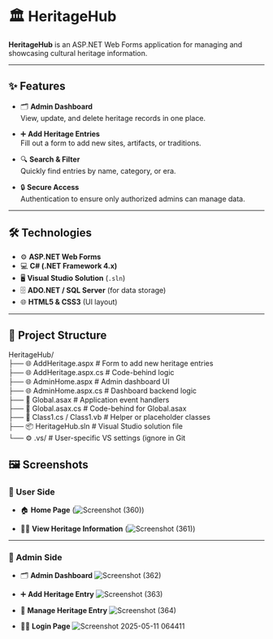 # 🏛️ HeritageHub

**HeritageHub** is an ASP.NET Web Forms application for managing and showcasing cultural heritage information.

---

## ✨ Features

- 🗂️ **Admin Dashboard**  
  View, update, and delete heritage records in one place.

- ➕ **Add Heritage Entries**  
  Fill out a form to add new sites, artifacts, or traditions.

- 🔍 **Search & Filter**  
  Quickly find entries by name, category, or era.

- 🔒 **Secure Access**  
  Authentication to ensure only authorized admins can manage data.

---

## 🛠️ Technologies

- ⚙️ **ASP.NET Web Forms**  
- 💻 **C# (.NET Framework 4.x)**
- 🖥️ **Visual Studio Solution** (`.sln`)
- 🗄️ **ADO.NET / SQL Server** (for data storage)
- 🌐 **HTML5 & CSS3** (UI layout)

---

## 📂 Project Structure
HeritageHub/<br>
├── 🌐 AddHeritage.aspx # Form to add new heritage entries<br>
├── 🌐 AddHeritage.aspx.cs # Code-behind logic<br>
├── 🌐 AdminHome.aspx # Admin dashboard UI<br>
├── 🌐 AdminHome.aspx.cs # Dashboard backend logic<br>
├── 🔧 Global.asax # Application event handlers<br>
├── 🔧 Global.asax.cs # Code-behind for Global.asax<br>
├── 📘 Class1.cs / Class1.vb # Helper or placeholder classes<br>
├── 📦 HeritageHub.sln # Visual Studio solution file<br>
└── ⚙️ .vs/ # User-specific VS settings (ignore in Git<br>

## 🖼️ Screenshots

### 👤 User Side

- 🏠 **Home Page**
  (![Screenshot (360)](https://github.com/user-attachments/assets/92f30b09-9dfd-4de3-a146-eda6149cc435))

- 🕵️‍♀️ **View Heritage Information**
  (![Screenshot (361)](https://github.com/user-attachments/assets/5caadec9-2f7d-4430-af11-55301f5c26fb))

---

### 🔐 Admin Side

- 🗂️ **Admin Dashboard**
![Screenshot (362)](https://github.com/user-attachments/assets/a1a7e352-75f0-4a5d-8920-8d405bea3da2)

- ➕ **Add Heritage Entry**
![Screenshot (363)](https://github.com/user-attachments/assets/1ff34871-3798-49c1-b93a-786a9d520cb7)

-  🧾 **Manage Heritage Entry**
![Screenshot (364)](https://github.com/user-attachments/assets/93b0b7bf-7be4-4ed1-ada1-2e6d1e67687b)



- 🧑‍💼 **Login Page**
![Screenshot 2025-05-11 064411](https://github.com/user-attachments/assets/dc4dada5-6eb3-4e2b-9efb-ce85321b4940)



